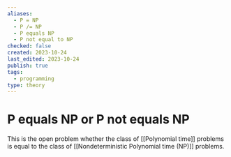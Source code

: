 ```yaml
---
aliases:
  - P = NP
  - P /= NP
  - P equals NP
  - P not equal to NP
checked: false
created: 2023-10-24
last_edited: 2023-10-24
publish: true
tags:
  - programming
type: theory
---
```

# P equals NP or P not equals NP

This is the open problem whether the class of [[Polynomial time]] problems is equal to the class of [[Nondeterministic Polynomial time (NP)]] problems.
